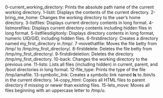 0-current_working_directory: Prints the absolute path name of the current working directory.
1-listit: Displays the contents of the current directory.
2-bring_me_home: Changes the working directory to the user’s home directory.
3-listfiles: Displays current directory contents in long format.
4-listmorefiles: Displays current directory contents including hidden files in long format.
5-listfilesdigitonly: Displays directory contents in long format, numeric UID/GID, including hidden files.
6-firstdirectory: Creates a directory named my_first_directory in /tmp/.
7-movethatfile: Moves the file betty from /tmp/ to /tmp/my_first_directory/.
8-firstdelete: Deletes the file betty from /tmp/my_first_directory/.
9-firstdirdeletion: Deletes the directory /tmp/my_first_directory.
10-back: Changes the working directory to the previous one.
11-lists: Lists all files (including hidden) in current, parent, and /boot directories in long format.
12-file_type: Prints the type of the file /tmp/iamafile.
13-symbolic_link: Creates a symbolic link named __ls__ to /bin/ls in the current directory.
14-copy_html: Copies all HTML files to parent directory if missing or newer than existing files.
15-lets_move: Moves all files beginning with an uppercase letter to /tmp/u.
